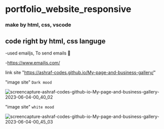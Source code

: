 # portfolio_website_responsive
### make by html, css, vscode

## code right by html, css languge

-used emailjs, To send emails 👀

-https://www.emailjs.com/


link site "https://ashraf-codes.github.io/My-page-and-business-gallery/"


"image site"  `Dark mood`

![screencapture-ashraf-codes-github-io-My-page-and-business-gallery-2023-06-04-00_40_02](https://github.com/ashraf-codes/My-page-and-business-gallery/assets/124946844/ff5e2b02-7150-4626-be02-d62f1e98dfc3)


"image site"  `white mood`

![screencapture-ashraf-codes-github-io-My-page-and-business-gallery-2023-06-04-00_45_03](https://github.com/ashraf-codes/My-page-and-business-gallery/assets/124946844/a030344c-6e21-47dd-a905-589f634463d9)

